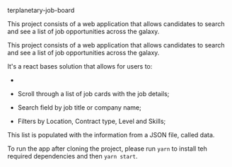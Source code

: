 terplanetary-job-board
 
This project consists of a web application that allows candidates to search and see a list of job opportunities across the galaxy. 

This project consists of a web application that allows candidates to search and see a list of job opportunities across the galaxy.
 
 It's a react bases solution that allows for users to:
 
-
 - Scroll through a list of job cards with the job details;
 
 - Search field by job title or company name;
 
 - Filters by Location, Contract type, Level and Skills;

 This list is populated with the information from a JSON file, called data.
 
To run the app after cloning the project, please run `yarn` to install teh required dependencies and then `yarn start`.
